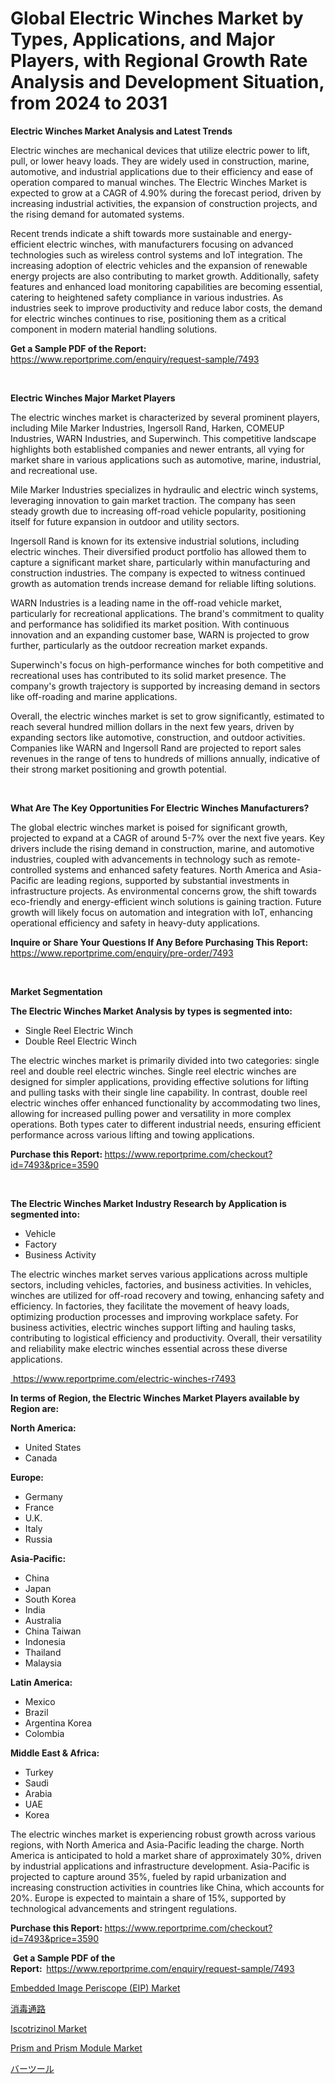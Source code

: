 <p><h1>Global Electric Winches Market by Types, Applications, and Major Players, with Regional Growth Rate Analysis and Development Situation, from 2024 to 2031</h1></p><p><strong>Electric Winches Market Analysis and Latest Trends</strong></p>
<p><p>Electric winches are mechanical devices that utilize electric power to lift, pull, or lower heavy loads. They are widely used in construction, marine, automotive, and industrial applications due to their efficiency and ease of operation compared to manual winches. The Electric Winches Market is expected to grow at a CAGR of 4.90% during the forecast period, driven by increasing industrial activities, the expansion of construction projects, and the rising demand for automated systems.</p><p>Recent trends indicate a shift towards more sustainable and energy-efficient electric winches, with manufacturers focusing on advanced technologies such as wireless control systems and IoT integration. The increasing adoption of electric vehicles and the expansion of renewable energy projects are also contributing to market growth. Additionally, safety features and enhanced load monitoring capabilities are becoming essential, catering to heightened safety compliance in various industries. As industries seek to improve productivity and reduce labor costs, the demand for electric winches continues to rise, positioning them as a critical component in modern material handling solutions.</p></p>
<p><strong>Get a Sample PDF of the Report:&nbsp;</strong> <a href="https://www.reportprime.com/enquiry/request-sample/7493">https://www.reportprime.com/enquiry/request-sample/7493</a></p>
<p>&nbsp;</p>
<p><strong>Electric Winches Major Market Players</strong></p>
<p><p>The electric winches market is characterized by several prominent players, including Mile Marker Industries, Ingersoll Rand, Harken, COMEUP Industries, WARN Industries, and Superwinch. This competitive landscape highlights both established companies and newer entrants, all vying for market share in various applications such as automotive, marine, industrial, and recreational use.</p><p>Mile Marker Industries specializes in hydraulic and electric winch systems, leveraging innovation to gain market traction. The company has seen steady growth due to increasing off-road vehicle popularity, positioning itself for future expansion in outdoor and utility sectors.</p><p>Ingersoll Rand is known for its extensive industrial solutions, including electric winches. Their diversified product portfolio has allowed them to capture a significant market share, particularly within manufacturing and construction industries. The company is expected to witness continued growth as automation trends increase demand for reliable lifting solutions.</p><p>WARN Industries is a leading name in the off-road vehicle market, particularly for recreational applications. The brand's commitment to quality and performance has solidified its market position. With continuous innovation and an expanding customer base, WARN is projected to grow further, particularly as the outdoor recreation market expands.</p><p>Superwinch's focus on high-performance winches for both competitive and recreational uses has contributed to its solid market presence. The company's growth trajectory is supported by increasing demand in sectors like off-roading and marine applications.</p><p>Overall, the electric winches market is set to grow significantly, estimated to reach several hundred million dollars in the next few years, driven by expanding sectors like automotive, construction, and outdoor activities. Companies like WARN and Ingersoll Rand are projected to report sales revenues in the range of tens to hundreds of millions annually, indicative of their strong market positioning and growth potential.</p></p>
<p>&nbsp;</p>
<p><strong>What Are The Key Opportunities For Electric Winches Manufacturers?</strong></p>
<p><p>The global electric winches market is poised for significant growth, projected to expand at a CAGR of around 5-7% over the next five years. Key drivers include the rising demand in construction, marine, and automotive industries, coupled with advancements in technology such as remote-controlled systems and enhanced safety features. North America and Asia-Pacific are leading regions, supported by substantial investments in infrastructure projects. As environmental concerns grow, the shift towards eco-friendly and energy-efficient winch solutions is gaining traction. Future growth will likely focus on automation and integration with IoT, enhancing operational efficiency and safety in heavy-duty applications.</p></p>
<p><strong>Inquire or Share Your Questions If Any Before Purchasing This Report:</strong> <a href="https://www.reportprime.com/enquiry/pre-order/7493">https://www.reportprime.com/enquiry/pre-order/7493</a></p>
<p>&nbsp;</p>
<p><strong>Market Segmentation</strong></p>
<p><strong>The Electric Winches Market Analysis by types is segmented into:</strong></p>
<p><ul><li>Single Reel Electric Winch</li><li>Double Reel Electric Winch</li></ul></p>
<p><p>The electric winches market is primarily divided into two categories: single reel and double reel electric winches. Single reel electric winches are designed for simpler applications, providing effective solutions for lifting and pulling tasks with their single line capability. In contrast, double reel electric winches offer enhanced functionality by accommodating two lines, allowing for increased pulling power and versatility in more complex operations. Both types cater to different industrial needs, ensuring efficient performance across various lifting and towing applications.</p></p>
<p><strong>Purchase this Report:&nbsp;</strong><a href="https://www.reportprime.com/checkout?id=7493&price=3590">https://www.reportprime.com/checkout?id=7493&price=3590</a></p>
<p>&nbsp;</p>
<p><strong>The Electric Winches Market Industry Research by Application is segmented into:</strong></p>
<p><ul><li>Vehicle</li><li>Factory</li><li>Business Activity</li></ul></p>
<p><p>The electric winches market serves various applications across multiple sectors, including vehicles, factories, and business activities. In vehicles, winches are utilized for off-road recovery and towing, enhancing safety and efficiency. In factories, they facilitate the movement of heavy loads, optimizing production processes and improving workplace safety. For business activities, electric winches support lifting and hauling tasks, contributing to logistical efficiency and productivity. Overall, their versatility and reliability make electric winches essential across these diverse applications.</p></p>
<p><a href="https://www.reportprime.com/electric-winches-r7493">&nbsp;https://www.reportprime.com/electric-winches-r7493</a></p>
<p><strong>In terms of Region, the Electric Winches Market Players available by Region are:</strong></p>
<p>
    <p> <strong> North America: </strong>
        <ul>
            <li>United States</li>
            <li>Canada</li>
        </ul>
        </p> 
    <p> <strong> Europe: </strong>
        <ul>
            <li>Germany</li>
            <li>France</li>
            <li>U.K.</li>
            <li>Italy</li>
            <li>Russia</li>
        </ul>
        </p> 
    <p> <strong> Asia-Pacific: </strong>
        <ul>
            <li>China</li>
            <li>Japan</li>
            <li>South Korea</li>
            <li>India</li>
            <li>Australia</li>
            <li>China Taiwan</li>
            <li>Indonesia</li>
            <li>Thailand</li>
            <li>Malaysia</li>
        </ul>
        </p> 
    <p> <strong> Latin America: </strong>
        <ul>
            <li>Mexico</li>
            <li>Brazil</li>
            <li>Argentina Korea</li>
            <li>Colombia</li>
        </ul>
        </p> 
    <p> <strong> Middle East & Africa: </strong>
        <ul>
            <li>Turkey</li>
            <li>Saudi</li>
            <li>Arabia</li>
            <li>UAE</li>
            <li>Korea</li>
        </ul>
    </p>
    </p>
<p><p>The electric winches market is experiencing robust growth across various regions, with North America and Asia-Pacific leading the charge. North America is anticipated to hold a market share of approximately 30%, driven by industrial applications and infrastructure development. Asia-Pacific is projected to capture around 35%, fueled by rapid urbanization and increasing construction activities in countries like China, which accounts for 20%. Europe is expected to maintain a share of 15%, supported by technological advancements and stringent regulations.</p></p>
<p><strong>Purchase this Report: </strong><a href="https://www.reportprime.com/checkout?id=7493&price=3590">https://www.reportprime.com/checkout?id=7493&price=3590</a></p>
<p>&nbsp;<strong>Get a Sample PDF of the Report:&nbsp;&nbsp;</strong><a href="https://www.reportprime.com/enquiry/request-sample/7493">https://www.reportprime.com/enquiry/request-sample/7493</a></p>
<p><strong></strong></p>
<p><p><a href="https://issuu.com/reportprime-2/docs/embedded-image-periscope-eip-market_deff9dbb16aabf">Embedded Image Periscope (EIP) Market</a></p><p><a href="https://github.com/mohamedbakry57/Market-Research-Report-List-6/blob/main/952236087549.md">消毒通路</a></p><p><a href="https://www.linkedin.com/pulse/global-iscotrizinol-market-trends-insights-growth-opportunities-urp6e?trackingId=CCDFHPcYSnuGxBiNlhPDzw%3D%3D">Iscotrizinol Market</a></p><p><a href="https://issuu.com/reportprime-2/docs/prism-and-prism-module-market-size-_7df7d923116e86">Prism and Prism Module Market</a></p><p><a href="https://medium.com/@beaumontdavv7mp/%E3%82%B0%E3%83%AD%E3%83%BC%E3%83%90%E3%83%AB%E3%83%90%E3%83%BC%E3%83%84%E3%83%BC%E3%83%AB%E5%B8%82%E5%A0%B4%E3%81%AE%E8%A6%8F%E6%A8%A1%E3%81%AF-cagr%E3%81%8C6-5-%E3%81%AB%E9%81%94%E3%81%99%E3%82%8B%E3%81%A8%E4%BA%88%E6%B8%AC%E3%81%95%E3%82%8C%E3%81%A6%E3%81%8A%E3%82%8A-%E6%9C%AC%E3%83%AC%E3%83%9D%E3%83%BC%E3%83%88%E3%81%A7%E3%81%AF2024%E5%B9%B4%E3%81%8B%E3%82%892031%E5%B9%B4%E3%81%BE%E3%81%A7%E3%81%AE%E5%B8%82%E5%A0%B4%E3%81%AE%E6%88%90%E9%95%B7-%E3%83%88%E3%83%AC%E3%83%B3%E3%83%89-%E6%A9%9F%E4%BC%9A-%E4%BA%88%E6%B8%AC%E3%82%92%E3%82%AB%E3%83%90%E3%83%BC%E3%81%97%E3%81%A6%E3%81%84%E3%81%BE%E3%81%99-81a7e275d4f9">バーツール</a></p></p>